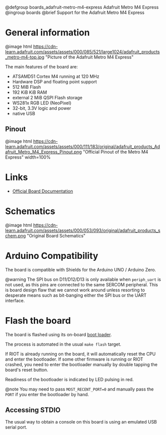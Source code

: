 @defgroup    boards_adafruit-metro-m4-express Adafruit Metro M4 Express
@ingroup     boards
@brief       Support for the Adafruit Metro M4 Express

General information
===================

@image html https://cdn-learn.adafruit.com/assets/assets/000/085/521/large1024/adafruit_products_metro-m4-top.jpg "Picture of the Adafruit Metro M4 Express"

The main features of the board are:
- ATSAMD51 Cortex M4 running at 120 MHz
- Hardware DSP and floating point support
- 512 MiB Flash
- 192 KiB KiB RAM
- external 2 MiB QSPI Flash storage
- WS281x RGB LED (NeoPixel)
- 32-bit, 3.3V logic and power
- native USB

Pinout
------

@image html https://cdn-learn.adafruit.com/assets/assets/000/111/183/original/adafruit_products_Adafruit_Metro_M4_Express_Pinout.png "Official Pinout of the Metro M4 Express" width=100%

Links
=====

- [Official Board Documentation](https://learn.adafruit.com/adafruit-metro-m4-express-featuring-atsamd51)

Schematics
==========

@image html https://cdn-learn.adafruit.com/assets/assets/000/053/093/original/adafruit_products_schem.png "Original Board Schematics"

Arduino Compatibility
=====================

The board is compatible with Shields for the Arduino UNO / Arduino Zero.

@warning    The SPI bus on D11/D12/D13 is only available when `periph_uart` is
            not used, as this pins are connected to the same SERCOM peripheral.
            This is board design flaw that we cannot work around unless
            resorting to desperate means such as bit-banging either the SPI bus
            or the UART interface.

Flash the board
===============

The board is flashed using its on-board
[boot loader](https://github.com/adafruit/uf2-samdx1).

The process is automated in the usual `make flash` target.

If RIOT is already running on the board, it will automatically reset the CPU
and enter the bootloader. If some other firmware is running or RIOT crashed,
you need to enter the bootloader manually by double tapping the board's reset
button.

Readiness of the bootloader is indicated by LED pulsing in red.

@note   You may need to pass `MOST_RECENT_PORT=0` and manually pass the `PORT`
        if you enter the bootloader by hand.

Accessing STDIO
---------------

The usual way to obtain a console on this board is using an emulated USB serial
port.
